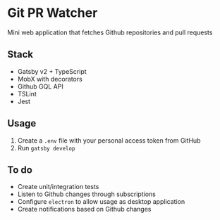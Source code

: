 # Git PR Watcher

Mini web application that fetches Github repositories and pull requests

## Stack

- Gatsby v2 + TypeScript
- MobX with decorators
- Github GQL API
- TSLint
- Jest

## Usage

1. Create a `.env` file with your personal access token from GitHub
2. Run `gatsby develop`

## To do

- Create unit/integration tests
- Listen to Github changes through subscriptions
- Configure `electron` to allow usage as desktop application
- Create notifications based on Github changes
